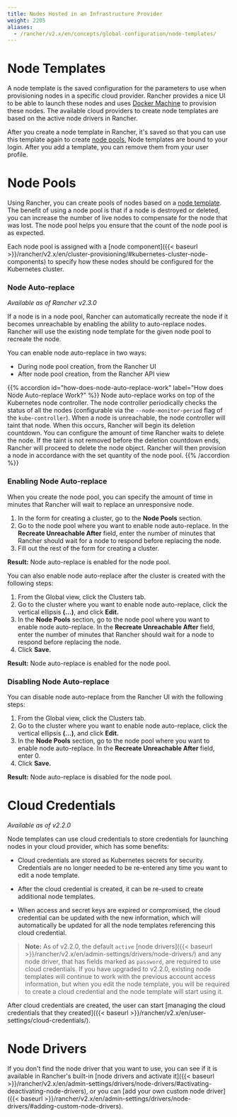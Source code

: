 ```yaml
---
title: Nodes Hosted in an Infrastructure Provider
weight: 2205
aliases:
  - /rancher/v2.x/en/concepts/global-configuration/node-templates/
---
```


# Node Templates

A node template is the saved configuration for the parameters to use when provisioning nodes in a specific cloud provider. Rancher provides a nice UI to be able to launch these nodes and uses [Docker Machine](https://docs.docker.com/machine/) to provision these nodes. The available cloud providers to create node templates are based on the active node drivers in Rancher.

After you create a node template in Rancher, it's saved so that you can use this template again to create [node pools.](#node-pools) Node templates are bound to your login. After you add a template, you can remove them from your user profile.

# Node Pools

Using Rancher, you can create pools of nodes based on a [node template](#node-templates). The benefit of using a node pool is that if a node is destroyed or deleted, you can increase the number of live nodes to compensate for the node that was lost. The node pool helps you ensure that the count of the node pool is as expected.

Each node pool is assigned with a [node component]({{< baseurl >}}/rancher/v2.x/en/cluster-provisioning/#kubernetes-cluster-node-components) to specify how these nodes should be configured for the Kubernetes cluster.

### Node Auto-replace

_Available as of Rancher v2.3.0_

If a node is in a node pool, Rancher can automatically recreate the node if it becomes unreachable by enabling the ability to auto-replace nodes. Rancher will use the existing node template for the given node pool to recreate the node.

You can enable node auto-replace in two ways:

- During node pool creation, from the Rancher UI
- After node pool creation, from the Rancher API view

{{% accordion id="how-does-node-auto-replace-work" label="How does Node Auto-replace Work?" %}}
   Node auto-replace works on top of the Kubernetes node controller. The node controller periodically checks the status of all the nodes (configurable via the `--node-monitor-period` flag of the `kube-controller`). When a node is unreachable, the node controller will taint that node. When this occurs, Rancher will begin its deletion countdown. You can configure the amount of time Rancher waits to delete the node. If the taint is not removed before the deletion countdown ends, Rancher will proceed to delete the node object. Rancher will then provision a node in accordance with the set quantity of the node pool.
{{% /accordion %}} 

### Enabling Node Auto-replace

When you create the node pool, you can specify the amount of time in minutes that Rancher will wait to replace an unresponsive node.

1. In the form for creating a cluster, go to the **Node Pools** section.
1. Go to the node pool where you want to enable node auto-replace. In the **Recreate Unreachable After** field, enter the number of minutes that Rancher should wait for a node to respond before replacing the node.
1. Fill out the rest of the form for creating a cluster.

**Result:** Node auto-replace is enabled for the node pool.

You can also enable node auto-replace after the cluster is created with the following steps:

1. From the Global view, click the Clusters tab.
1. Go to the cluster where you want to enable node auto-replace, click the vertical ellipsis **(…)**, and click **Edit.**
1. In the **Node Pools** section, go to the node pool where you want to enable node auto-replace. In the **Recreate Unreachable After** field, enter the number of minutes that Rancher should wait for a node to respond before replacing the node.
1. Click **Save.**

**Result:** Node auto-replace is enabled for the node pool.

### Disabling Node Auto-replace

You can disable node auto-replace from the Rancher UI with the following steps:

1. From the Global view, click the Clusters tab.
1. Go to the cluster where you want to enable node auto-replace, click the vertical ellipsis **(…)**, and click **Edit.**
1. In the **Node Pools** section, go to the node pool where you want to enable node auto-replace. In the **Recreate Unreachable After** field, enter 0.
1. Click **Save.**

**Result:** Node auto-replace is disabled for the node pool.

# Cloud Credentials

_Available as of v2.2.0_

Node templates can use cloud credentials to store credentials for launching nodes in your cloud provider, which has some benefits:

- Cloud credentials are stored as Kubernetes secrets for security. Credentials are no longer needed to be re-entered any time you want to edit a node template.

- After the cloud credential is created, it can be re-used to create additional node templates.

- When access and secret keys are expired or compromised, the cloud credential can be updated with the new information, which will automatically be updated for all the node templates referencing this cloud credential.

> **Note:** As of v2.2.0, the default `active` [node drivers]({{< baseurl >}}/rancher/v2.x/en/admin-settings/drivers/node-drivers/) and any node driver, that has fields marked as `password`, are required to use cloud credentials. If you have upgraded to v2.2.0, existing node templates will continue to work with the previous account access  information, but when you edit the node template, you will be required to create a cloud credential and the node template will start using it.

After cloud credentials are created, the user can start [managing the cloud credentials that they created]({{< baseurl >}}/rancher/v2.x/en/user-settings/cloud-credentials/).

# Node Drivers

If you don't find the node driver that you want to use, you can see if it is available in Rancher's built-in [node drivers and activate it]({{< baseurl >}}/rancher/v2.x/en/admin-settings/drivers/node-drivers/#activating-deactivating-node-drivers), or you can [add your own custom node driver]({{< baseurl >}}/rancher/v2.x/en/admin-settings/drivers/node-drivers/#adding-custom-node-drivers).